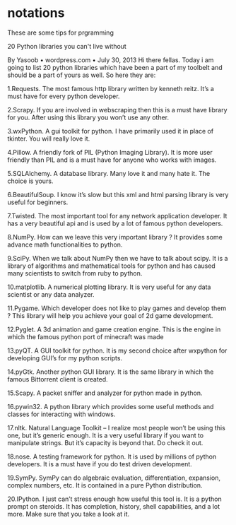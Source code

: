 # notations
These are some tips for prgramming

20 Python libraries you can't live without

By Yasoob •
wordpress.com • July 30, 2013
Hi there fellas. Today i am going to list 20 python libraries which have been a part of my toolbelt and should be a part of yours as well. So here they are:


1.Requests. The most famous http library written by kenneth reitz. It’s a must have for every python developer.

2.Scrapy. If you are involved in webscraping then this is a must have library for you. After using this library you won’t use any other.

3.wxPython. A gui toolkit for python. I have primarily used it in place of tkinter. You will really love it.

4.Pillow. A friendly fork of PIL (Python Imaging Library). It is more user friendly than PIL and is a must have for anyone who works with images.

5.SQLAlchemy. A database library. Many love it and many hate it. The choice is yours.

6.BeautifulSoup. I know it’s slow but this xml and html parsing library is very useful for beginners.

7.Twisted. The most important tool for any network application developer. It has a very beautiful api and is used by a lot of famous python developers.

8.NumPy. How can we leave this very important library ? It provides some advance math functionalities to python.

9.SciPy. When we talk about NumPy then we have to talk about scipy. It is a library of algorithms and mathematical tools for python and has caused many scientists to switch from ruby to python.

10.matplotlib. A numerical plotting library. It is very useful for any data scientist or any data analyzer.

11.Pygame. Which developer does not like to play games and develop them ? This library will help you achieve your goal of 2d game development.

12.Pyglet. A 3d animation and game creation engine. This is the engine in which the famous python port of minecraft was made

13.pyQT. A GUI toolkit for python. It is my second choice after wxpython for developing GUI’s for my python scripts.

14.pyGtk. Another python GUI library. It is the same library in which the famous Bittorrent client is created.

15.Scapy. A packet sniffer and analyzer for python made in python.

16.pywin32. A python library which provides some useful methods and classes for interacting with windows.

17.nltk. Natural Language Toolkit – I realize most people won’t be using this one, but it’s generic enough. It is a very useful library if you want to manipulate strings. But it’s capacity is beyond that. Do check it out.

18.nose. A testing framework for python. It is used by millions of python developers. It is a must have if you do test driven development.

19.SymPy. SymPy can do algebraic evaluation, differentiation, expansion, complex numbers, etc. It is contained in a pure Python distribution.

20.IPython. I just can’t stress enough how useful this tool is. It is a python prompt on steroids. It has completion, history, shell capabilities, and a lot more. Make sure that you take a look at it.
